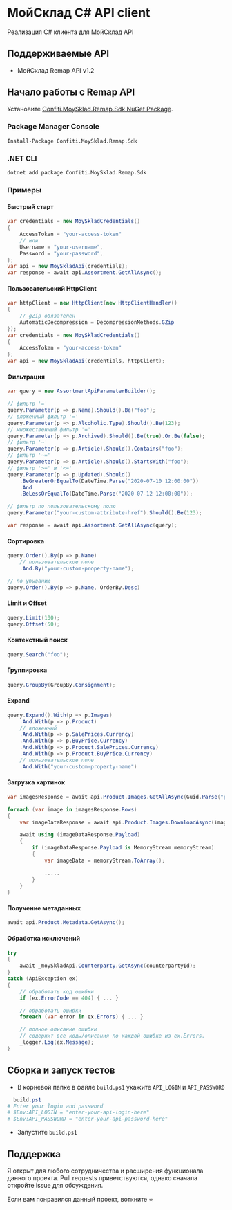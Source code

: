 # МойСклад C# API client
Реализация C# клиента для МойСклад API
## Поддерживаемые API
* МойСклад Remap API v1.2
## Начало работы c Remap API
Установите [Confiti.MoySklad.Remap.Sdk NuGet Package](https://www.nuget.org/packages/Confiti.MoySklad.Remap.Sdk).
### Package Manager Console
```
Install-Package Confiti.MoySklad.Remap.Sdk
```
### .NET CLI
```
dotnet add package Confiti.MoySklad.Remap.Sdk
```
### Примеры
#### Быстрый старт
```csharp
var credentials = new MoySkladCredentials()
{
    AccessToken = "your-access-token"
    // или
    Username = "your-username",
    Password = "your-password",
};
var api = new MoySkladApi(credentials);
var response = await api.Assortment.GetAllAsync();
```
#### Пользовательский HttpClient
```csharp
var httpClient = new HttpClient(new HttpClientHandler()
{
    // gZip обязателен
    AutomaticDecompression = DecompressionMethods.GZip
});
var credentials = new MoySkladCredentials()
{
    AccessToken = "your-access-token"
};
var api = new MoySkladApi(credentials, httpClient);
```
#### Фильтрация
```csharp
var query = new AssortmentApiParameterBuilder();

// фильтр '='
query.Parameter(p => p.Name).Should().Be("foo");
// вложенный фильтр '='
query.Parameter(p => p.Alcoholic.Type).Should().Be(123);
// множественный фильтр '='
query.Parameter(p => p.Archived).Should().Be(true).Or.Be(false);
// фильтр '~'
query.Parameter(p => p.Article).Should().Contains("foo");
// фильтр '~='
query.Parameter(p => p.Article).Should().StartsWith("foo");
// фильтр '>=' и '<='
query.Parameter(p => p.Updated).Should()
    .BeGreaterOrEqualTo(DateTime.Parse("2020-07-10 12:00:00"))
    .And
    .BeLessOrEqualTo(DateTime.Parse("2020-07-12 12:00:00"));

// фильтр по пользовательскому полю
query.Parameter("your-custom-attribute-href").Should().Be(123);

var response = await api.Assortment.GetAllAsync(query);
```
#### Сортировка
```csharp
query.Order().By(p => p.Name)
    // пользовательское поле
    .And.By("your-custom-property-name");

// по убыванию
query.Order().By(p => p.Name, OrderBy.Desc)
```
#### Limit и Offset
````csharp
query.Limit(100);
query.Offset(50);
````
#### Контекстный поиск
````csharp
query.Search("foo");
````
#### Группировка
````csharp
query.GroupBy(GroupBy.Consignment);
````
#### Expand
````csharp
query.Expand().With(p => p.Images)
    .And.With(p => p.Product)
    // вложенный
    .And.With(p => p.SalePrices.Currency)
    .And.With(p => p.BuyPrice.Currency)
    .And.With(p => p.Product.SalePrices.Currency)
    .And.With(p => p.Product.BuyPrice.Currency)
    // пользовательское поле
    .And.With("your-custom-property-name")
````
#### Загрузка картинок
````csharp
var imagesResponse = await api.Product.Images.GetAllAsync(Guid.Parse("product-id"));

foreach (var image in imagesResponse.Rows)
{
    var imageDataResponse = await api.Product.Images.DownloadAsync(image);

    await using (imageDataResponse.Payload)
    {
        if (imageDataResponse.Payload is MemoryStream memoryStream)
        {
            var imageData = memoryStream.ToArray();

            .....
        }
    }
}
````
#### Получение метаданных
````csharp
await api.Product.Metadata.GetAsync();
````
#### Обработка исключений
````csharp
try
{
    await _moySkladApi.Counterparty.GetAsync(counterpartyId);
}
catch (ApiException ex)
{
    // обработать код ошибки
    if (ex.ErrorCode == 404) { ... }

    // обработать ошибки
    foreach (var error in ex.Errors) { ... }

    // полное описание ошибки
    // cодержит все коды/описания по каждой ошибке из ex.Errors.
    _logger.Log(ex.Message);
}
````
## Сборка и запуск тестов
* В корневой папке в файле `build.ps1` укажите `API_LOGIN` и `API_PASSWORD`
```ps1
  build.ps1
# Enter your login and password
# $Env:API_LOGIN = "enter-your-api-login-here"
# $Env:API_PASSWORD = "enter-your-api-password-here"
```
* Запустите `build.ps1`
## Поддержка
Я открыт для любого сотрудничества и расширения функционала данного проекта. Pull requests приветствуются, однако сначала откройте issue для обсуждения.

Если вам понравился данный проект, воткните :star: